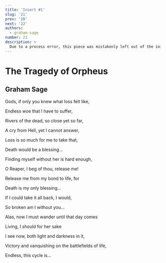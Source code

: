 ```yaml
---
title: 'Insert #1'
slug: '21'
prev: '20'
next: '22'
authors:
  - graham-sage
number: 21
description: >
  Due to a process error, this piece was mistakenly left out of the initial publication. We're now hosting it on our website.
---
```


# The Tragedy of Orpheus

## Graham Sage

Gods, if only you knew what loss felt like,

Endless woe that I have to suffer,

Rivers of the dead, so close yet so far,

A cry from Hell, yet I cannot answer,

Loss is so much for me to take that,

Death would be a blessing…

Finding myself without her is hard enough,

O Reaper, I beg of thou, release me!

Release me from my bond to life, for

Death is my only blessing…

If I could take it all back, I would,

So broken am I without you…

Alas, now I must wander until that day comes

Living, I should for her sake

I see now, both light and darkness in it,

Victory and vanquishing on the battlefields of life,

Endless, this cycle is…
